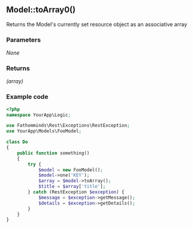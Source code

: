 ## Model::toArray0() ##

Returns the Model's currently set resource object as an associative array

### Parameters ###

*None*

### Returns ###

*(array)*

### Example code ###

```php
<?php
namespace YourApp\Logic;

use Fathomminds\Rest\Exceptions\RestException;
use YourApp\Models\FooModel;

class Do
{
    public function something()
    {
        try {
            $model = new FooModel();
            $model->one('KEY');
            $array = $model->toArray();
            $title = $array['title'];
        } catch (RestException $exception) {
            $message = $exception->getMessage();
            $details = $exception->getDetails();
        }
    }
}

```
